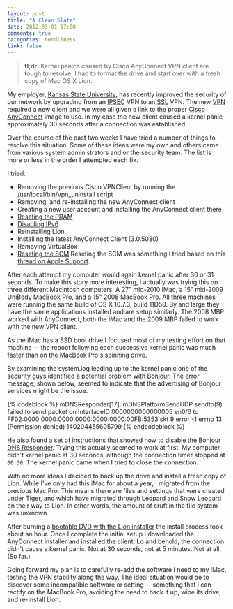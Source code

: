 ```yaml
---
layout: post
title: "A Clean Slate"
date: 2012-03-01 17:08
comments: true
categories: nerdliness
link: false
---
```

> **tl;dr:** Kernel panics caused by Cisco AnyConnect VPN client are tough to resolve. I had to format the drive and start over with a fresh copy of Mac OS X Lion.

My employer, [Kansas State University](http://ksu.edu "Kansas State University"), has recently improved the security of our network by upgrading from an [IPSEC](http://en.wikipedia.org/wiki/IPsec "IPsec") VPN to an [SSL](http://searchsecurity.techtarget.com/definition/SSL-VPN "What is SSL VPN") VPN. The new [VPN](http://en.wikipedia.org/wiki/Virtual_private_network "Virtual Private Network") required a new client and we were all given a link to the proper [Cisco AnyConnect](http://www.cisco.com/en/US/netsol/ns1049/index.html "Cisco AnyConnect") image to use. In my case the new client caused a kernel panic approximately 30 seconds after a connection was established.

Over the course of the past two weeks I have tried a number of things to resolve this situation. Some of these ideas were my own and others came from various system administrators and or the security team. The list is more or less in the order I attempted each fix.

I tried:

*  Removing the previous Cisco VPNClient by running the /usr/local/bin/vpn_uninstall script
*  Removing, and re-installing the new AnyConnect client
*  Creating a new user account and installing the AnyConnect client there
*  [Reseting the PRAM](http://support.apple.com/kb/ht1379 "Reseting your Mac's PRAM and NVRAM")
*  [Disabling IPv6](http://support.apple.com/kb/HT4667 "Disabling IPv6")
*  Reinstalling Lion
*  Installing the latest AnyConnect Client (3.0.5080)
*  Removing VirtualBox
*  [Reseting the SCM](http://support.apple.com/kb/HT3964 "Reseting System Management Controller") Reseting the SCM was something I tried based on this [thread on Apple Support](https://discussions.apple.com/thread/3063762?start=15&tstart=0 "Kernel panic after Cisco AnyConnect establishes connection").

After each attempt my computer would again kernel panic after 30 or 31 seconds. To make this story more interesting, I actually was trying this on three different Macintosh computers. A 27" mid-2010 iMac, a 15" mid-2009 UniBody MacBook Pro, and a 15" 2008 MacBook Pro. All three machines were running the same build of OS X 10.7.3, build 11D50. By and large they have the same applications installed and are setup similarly. The 2008 MBP worked with AnyConnect, both the iMac and the 2009 MBP failed to work with the new VPN client.

As the iMac has a SSD boot drive I focused most of my testing effort on that machine -- the reboot following each successive kernel panic was much faster than on the MacBook Pro's spinning drive.

By examining the system.log leading up to the kernel panic one of the security guys identified a potential problem with Bonjour. The error message, shown below, seemed to indicate that the advertising of Bonjour services might be the issue. 

{% codeblock %}
mDNSResponder[17]: mDNSPlatformSendUDP sendto(9) failed to send packet on InterfaceID 0000000000000005   en0/6 to FF02:0000:0000:0000:0000:0000:0000:00FB:5353 skt 9 error -1 errno 13 (Permission denied) 140204455605799
{% endcodeblock %}

He also found a set of instructions that showed how to [disable the Bonjour DNS Responder](http://www.remotemacserver.com/?p=20 "Disable Bonjour DNS Responder"). Trying this actually seemed to work at first. My computer didn't kernel panic at 30 seconds, although the connection timer stopped at `00:30`. The kernel panic came when I tried to close the connection. 

With no more ideas I decided to back up the drive and install a fresh copy of Lion. While I've only had this iMac for about a year, I migrated from the previous Mac Pro. This means there are files and settings that were created under Tiger, and which have migrated through Leopard and Snow Leopard on their way to Lion. In other words, the amount of cruft in the file system was unknown.

After burning a [bootable DVD with the Lion installer](http://reviews.cnet.com/8301-13727_7-20080989-263/how-to-create-an-os-x-lion-installation-disc/ "Bootable Lion DVD Instructions") the install process took about an hour. Once I complete the initial setup I downloaded the AnyConnect installer and installed the client. Lo and behold, the connection didn't cause a kernel panic. Not at 30 seconds, not at 5 minutes. Not at all. (So far.)

Going forward my plan is to carefully re-add the software I need to my iMac, testing the VPN stability along the way. The ideal situation would be to discover some incompatible software or setting -- something that I can rectify on the MacBook Pro, avoiding the need to back it up, wipe its drive, and re-install Lion.